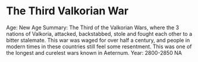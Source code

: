 # The Third Valkorian War

Age: New Age
Summary: The Third of the Valkorian Wars, where the 3 nations of Valkoria, attacked, backstabbed, stole and fought each other to a bitter stalemate. This war was waged for over half a century, and people in modern times in these countries still feel some resentment. This was one of the longest and curelest wars known in Aeternum.
Year: 2800-2850 NA